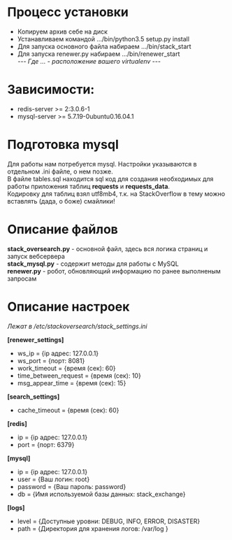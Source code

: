 # Процесс установки
+ Копируем архив себе на диск
+ Устанавливаем командой .../bin/python3.5 setup.py install
+ Для запуска основного файла набираем .../bin/stack_start
+ Для запуска renewer.py набираем .../bin/renewer_start<br>
*--- Где ... - расположение вашего virtualenv ---*
# Зависимости:
+ redis-server >= 2:3.0.6-1 <br>
+ mysql-server >= 5.7.19-0ubuntu0.16.04.1<br>
# Подготовка mysql
Для работы нам потребуется mysql. Настройки указываются в отдельном .ini файле, о нем позже.<br>
В файле tables.sql находится sql код для создания необходимых для работы приложения таблиц **requests** и **requests_data**. <br>
Кодировку для таблиц взял utf8mb4, т.к. на StackOverflow в тему можно вставлять (дада, о боже) смайлики!

# Описание файлов
**stack_oversearch.py** - основной файл, здесь вся логика страниц и запуск вебсервера <br>
**stack_mysql.py** - содержит методы для работы с MySQL <br>
**renewer.py** - робот, обновляющий информацию по ранее выполненым запросам <br>


# Описание настроек
*Лежат в /etc/stackoversearch/stack_settings.ini*<br>

**[renewer_settings]**
* ws_ip = {ip адрес: 127.0.0.1}
* ws_port = {порт: 8081}
* work_timeout = {время (сек): 60}
* time_between_request = {время (сек): 10}
* msg_appear_time = {время (сек): 15}

**[search_settings]**
* cache_timeout = {время (сек): 60}

**[redis]**
* ip = {ip адрес: 127.0.0.1}
* port = {порт: 6379}

**[mysql]**
* ip = {ip адрес: 127.0.0.1}
* user = {Ваш логин: root}
* password = {Ваш пароль: password}
* db = {Имя используемой базы данных: stack_exchange}

**[logs]**
* level = {Доступные уровни: DEBUG, INFO, ERROR, DISASTER}
* path = {Директория для хранения логов: /var/log }


